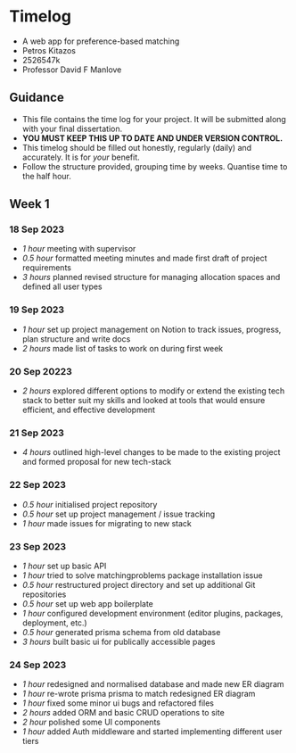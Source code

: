 # Timelog

- A web app for preference-based matching
- Petros Kitazos
- 2526547k
- Professor David F Manlove

## Guidance

- This file contains the time log for your project. It will be submitted along with your final dissertation.
- **YOU MUST KEEP THIS UP TO DATE AND UNDER VERSION CONTROL.**
- This timelog should be filled out honestly, regularly (daily) and accurately. It is for _your_ benefit.
- Follow the structure provided, grouping time by weeks. Quantise time to the half hour.

## Week 1

### 18 Sep 2023

- _1 hour_ meeting with supervisor
- _0.5 hour_ formatted meeting minutes and made first draft of project requirements
- _3 hours_ planned revised structure for managing allocation spaces and defined all user types

### 19 Sep 2023

- _1 hour_ set up project management on Notion to track issues, progress, plan structure and write docs
- _2 hours_ made list of tasks to work on during first week

### 20 Sep 20223

- _2 hours_ explored different options to modify or extend the existing tech stack to better suit my skills and looked at tools that would ensure efficient, and effective development

### 21 Sep 2023

- _4 hours_ outlined high-level changes to be made to the existing project and formed proposal for new tech-stack

### 22 Sep 2023

- _0.5 hour_ initialised project repository
- _0.5 hour_ set up project management / issue tracking
- _1 hour_ made issues for migrating to new stack

### 23 Sep 2023

- _1 hour_ set up basic API
- _1 hour_ tried to solve matchingproblems package installation issue
- _0.5 hour_ restructured project directory and set up additional Git repositories
- _0.5 hour_ set up web app boilerplate
- _1 hour_ configured development environment (editor plugins, packages, deployment, etc.)
- _0.5 hour_ generated prisma schema from old database
- _3 hours_ built basic ui for publically accessible pages

### 24 Sep 2023

- _1 hour_ redesigned and normalised database and made new ER diagram
- _1 hour_ re-wrote prisma prisma to match redesigned ER diagram
- _1 hour_ fixed some minor ui bugs and refactored files
- _2 hours_ added ORM and basic CRUD operations to site
- _2 hour_ polished some UI components
- _1 hour_ added Auth middleware and started implementing different user tiers

